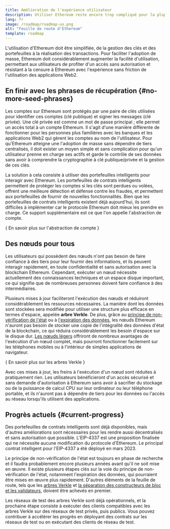 ```yaml
---
title: Amélioration de l'expérience utilisateur
description: Utiliser Ethereum reste encore trop compliqué pour la plupart des gens. Pour encourager l'adoption massive, Ethereum doit réduire considérablement les obstacles initiaux - les utilisateurs doivent bénéficier d'un accès décentralisé, sans autorisation et résistant à la censure à Ethereum, mais cela doit rester aussi fluide que l'utilisation d'une application Web2 traditionnelle.
lang: fr
image: /roadmap/roadmap-ux.png
alt: "Feuille de route d'Ethereum"
template: roadmap
---
```


L'utilisation d'Ethereum doit être simplifiée, de la gestion des clés et des portefeuilles à la réalisation des transactions. Pour faciliter l'adoption de masse, Ethereum doit considérablement augmenter la facilité d'utilisation, permettant aux utilisateurs de profiter d'un accès sans autorisation et résistant à la censure à Ethereum avec l'expérience sans friction de l'utilisation des applications Web2.

## En finir avec les phrases de récupération \{#no-more-seed-phrases}

Les comptes sur Ethereum sont protégés par une paire de clés utilisées pour identifier ces comptes (clé publique) et signer les messages (clé privée). Une clé privée est comme un mot de passe principal ; elle permet un accès total à un compte Ethereum. Il s'agit d'une manière différente de fonctionner pour les personnes plus familières avec les banques et les applications Web2 qui gèrent les comptes au nom de l'utilisateur. Pour qu'Ethereum atteigne une l'adoption de masse sans dépendre de tiers centralisés, il doit exister un moyen simple et sans complication pour qu'un utilisateur prenne en charge ses actifs et garde le contrôle de ses données sans avoir à comprendre la cryptographie à clé publique/privée et la gestion de ces clés.

La solution à cela consiste à utiliser des portefeuilles intelligents pour interagir avec Ethereum. Les portefeuilles de contrats intelligents permettent de protéger les comptes si les clés sont perdues ou volées, offrent une meilleure détection et défense contre les fraudes, et permettent aux portefeuilles de fournir de nouvelles fonctionnalités. Bien que les portefeuilles de contrats intelligents existent déjà aujourd'hui, ils sont difficiles à implémenter car le protocole Ethereum doit mieux les prendre en charge. Ce support supplémentaire est ce que l'on appelle l'abstraction de compte.

{
<ButtonLink variant="outline-color" to="/roadmap/account-abstraction/">En savoir plus sur l'abstraction de compte</ButtonLink>
}

## Des nœuds pour tous

Les utilisateurs qui possèdent des nœuds n'ont pas besoin de faire confiance à des tiers pour leur fournir des informations, et ils peuvent interagir rapidement, en toute confidentialité et sans autorisation avec la blockchain Ethereum. Cependant, exécuter un nœud nécessite actuellement des connaissances techniques et un espace disque important, ce qui signifie que de nombreuses personnes doivent faire confiance à des intermédiaires.

Plusieurs mises à jour faciliteront l'exécution des nœuds et réduiront considérablement les ressources nécessaires. La manière dont les données sont stockées sera modifiée pour utiliser une structure plus efficace en termes d'espace, appelée **arbre Verkle**. De plus, grâce au [principe de non-vérification de l'état](/roadmap/statelessness) ou à [l'expiration des données](/roadmap/statelessness/#data-expiry), les nœuds Ethereum n'auront pas besoin de stocker une copie de l'intégralité des données d'état de la blockchain, ce qui réduira considérablement les besoin d'espace sur le disque dur. [Les nœuds légers](/developers/docs/nodes-and-clients/light-clients/) offriront de nombreux avantages de l'exécution d'un nœud complet, mais pourront fonctionner facilement sur les téléphones mobiles ou à l'intérieur de simples applications de navigateur.

{
<ButtonLink variant="outline-color" to="/roadmap/verkle-trees/">En savoir plus sur les arbres Verkle</ButtonLink>
}

Avec ces mises à jour, les freins à l'exécution d'un nœud sont réduites à pratiquement rien. Les utilisateurs bénéficieront d'un accès sécurisé et sans demande d'autorisation à Ethereum sans avoir à sacrifier du stockage ou de la puissance de calcul CPU sur leur ordinateur ou leur téléphone portable, et ils n'auront pas à dépendre de tiers pour les données ou l'accès au réseau lorsqu'ils utilisent des applications.

## Progrès actuels \{#current-progress}

Des portefeuilles de contrats intelligents sont déjà disponibles, mais d'autres améliorations sont nécessaires pour les rendre aussi décentralisés et sans autorisation que possible. L'EIP-4337 est une proposition finalisée qui ne nécessite aucune modification du protocole d'Ethereum. Le principal contrat intelligent pour l'EIP-4337 a été déployé en mars 2023.

Le principe de non-vérification de l'état est toujours en phase de recherche et il faudra probablement encore plusieurs années avant qu'il ne soit mise en œuvre. Il existe plusieurs étapes clés sur la voie du principe de non-vérification de l'état, notamment l'expiration des données, qui pourraient être mises en œuvre plus rapidement. D'autres éléments de la feuille de route, tels que les [arbres Verkle](/roadmap/verkle-trees/) et [la séparation des constructeurs de bloc et les validateurs](/roadmap/pbs/), doivent être achevés en premier.

Les réseaux de test des arbres Verkle sont déjà opérationnels, et la prochaine étape consiste à exécuter des clients compatibles avec les arbres Verkle sur des réseaux de test privés, puis publics. Vous pouvez contribuer à accélérer les progrès en déployant des contrats sur les réseaux de test ou en exécutant des clients de réseau de test.
